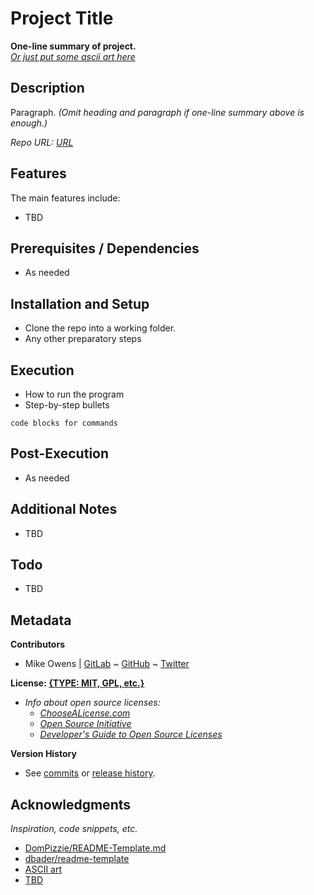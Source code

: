 # Project Title

**One-line summary of project.** \
*[Or just put some ascii art here](http://www.patorjk.com/software/taag)*

## Description

Paragraph. *(Omit heading and paragraph if one-line summary above is enough.)*

*Repo URL: [URL](URL)*

## Features

The main features include:

* TBD

## Prerequisites / Dependencies

* As needed

## Installation and Setup

* Clone the repo into a working folder.
* Any other preparatory steps

## Execution

* How to run the program
* Step-by-step bullets
```
code blocks for commands
```

## Post-Execution

* As needed

## Additional Notes

* TBD

## Todo

* TBD

## Metadata

**Contributors**

* Mike Owens | [GitLab](https://gitlab.com/mikeo85) ~ [GitHub](https://github.com/mikeo85) ~ [Twitter](https://twitter.com/quietmike8192)

**License: [{TYPE: MIT, GPL, etc.}](LICENSE)**

* *Info about open source licenses:*
  * *[ChooseALicense.com](https://choosealicense.com)*
  * *[Open Source Initiative](https://opensource.org/licenses)*
  * *[Developer's Guide to Open Source Licenses](https://www.toptal.com/open-source/developers-guide-to-open-source-licenses)*

**Version History**

* See [commits](../../commits) or [release history](../../releases).

## Acknowledgments

*Inspiration, code snippets, etc.*

* [DomPizzie/README-Template.md](https://gist.github.com/DomPizzie/7a5ff55ffa9081f2de27c315f5018afc)
* [dbader/readme-template](https://github.com/dbader/readme-template)
* [ASCII art](http://www.patorjk.com/software/taag)
* [TBD](URL)
